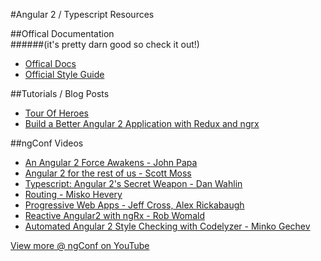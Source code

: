 #Angular 2 / Typescript Resources

##Offical Documentation         
######(it's pretty darn good so check it out!)
- [Offical Docs][angularDocs]         
- [Official Style Guide][angularStyle] 

##Tutorials / Blog Posts
- [Tour Of Heroes][tourOfHeros]
- [Build a Better Angular 2 Application with Redux and ngrx][ngRedux]

##ngConf Videos
- [An Angular 2 Force Awakens - John Papa][ngForce]
- [Angular 2 for the rest of us - Scott Moss][SecretWeapon]
- [Typescript: Angular 2's Secret Weapon - Dan Wahlin][SecretWeapon]
- [Routing - Misko Hevery][Routing]
- [Progressive Web Apps - Jeff Cross, Alex Rickabaugh][Progressive]
- [Reactive Angular2 with ngRx - Rob Womald][ngRx]
- [Automated Angular 2 Style Checking with Codelyzer - Minko Gechev][ng2Style]

[View more @ ngConf on YouTube][ngConf] 

[angularDocs]: https://angular.io/docs/ts/latest/
[angularStyle]: https://angular.io/docs/ts/latest/guide/style-guide.html
[ngForce]: https://youtu.be/WAPQF_GA7Qg?list=PLM4Zie542aeBrt9agADCiEMt-Hy7f1vAJ 
[ngRestOfUs]: https://www.youtube.com/watch?v=GE5gZX6V6Zs
[SecretWeapon]: https://youtu.be/e3djIqAGqZo 
[Routing]:https://youtu.be/d8yAdeshpcw?list=PLM4Zie542aeBrt9agADCiEMt-Hy7f1vAJ
[Progressive]:https://youtu.be/wLWVASD0dvU 
[ngRx]: https://youtu.be/mhA7zZ23Odw 
[ngConf]: https://www.youtube.com/user/ngconfvideos 
[ng2Style]: https://youtu.be/bci-Z6nURgE
[tourOfHeros]: https://angular.io/docs/ts/latest/tutorial/index.html 
[ngRedux]: http://onehungrymind.com/build-better-angular-2-application-redux-ngrx/

